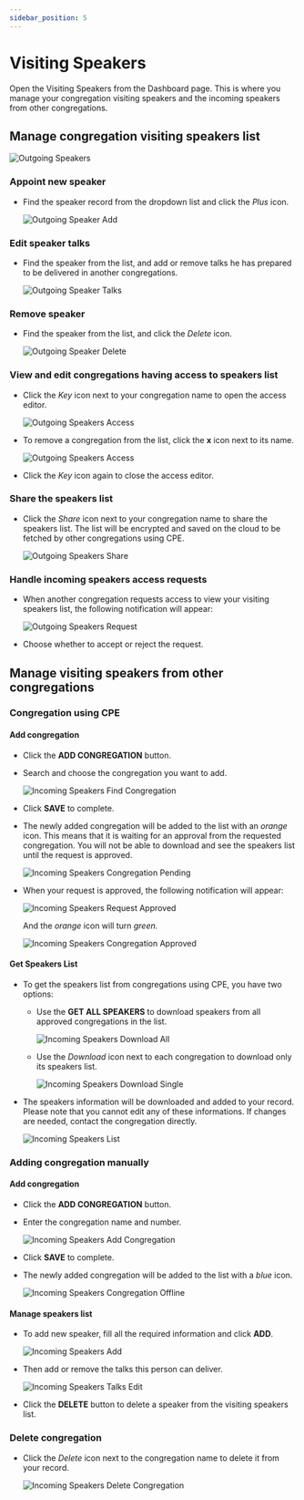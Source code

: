 ```yaml
---
sidebar_position: 5
---
```


# Visiting Speakers

Open the Visiting Speakers from the Dashboard page. This is where you manage your congregation visiting speakers and the incoming speakers from other congregations.

## Manage congregation visiting speakers list

![Outgoing Speakers](./cpe_outgoing_speakers.png)

### Appoint new speaker

- Find the speaker record from the dropdown list and click the _Plus_ icon.

  ![Outgoing Speaker Add](./cpe_outgoing_speaker_add.png)

### Edit speaker talks

- Find the speaker from the list, and add or remove talks he has prepared to be delivered in another congregations.

  ![Outgoing Speaker Talks](./cpe_outgoing_speaker_talks.png)

### Remove speaker

- Find the speaker from the list, and click the _Delete_ icon.

  ![Outgoing Speaker Delete](./cpe_outgoing_speaker_delete.png)

### View and edit congregations having access to speakers list

- Click the _Key_ icon next to your congregation name to open the access editor.

  ![Outgoing Speakers Access](./cpe_outgoing_speakers_access.png)

- To remove a congregation from the list, click the **x** icon next to its name.

  ![Outgoing Speakers Access](./cpe_outgoing_speakers_access_alt.png)

- Click the _Key_ icon again to close the access editor.

### Share the speakers list

- Click the _Share_ icon next to your congregation name to share the speakers list. The list will be encrypted and saved on the cloud to be fetched by other congregations using CPE.

  ![Outgoing Speakers Share](./cpe_outgoing_speakers_share.png)

### Handle incoming speakers access requests

- When another congregation requests access to view your visiting speakers list, the following notification will appear:

  ![Outgoing Speakers Request](./cpe_outgoing_speakers_access_request.png)

- Choose whether to accept or reject the request.

## Manage visiting speakers from other congregations

### Congregation using CPE

#### Add congregation

- Click the **ADD CONGREGATION** button.

- Search and choose the congregation you want to add.

  ![Incoming Speakers Find Congregation](./cpe_incoming_speakers_find_cpe_cong.png)

- Click **SAVE** to complete.

- The newly added congregation will be added to the list with an _orange_ icon. This means that it is waiting for an approval from the requested congregation. You will not be able to download and see the speakers list until the request is approved.

  ![Incoming Speakers Congregation Pending](./cpe_incoming_speakers_cong_pending.png)

- When your request is approved, the following notification will appear:

  ![Incoming Speakers Request Approved](./cpe_incoming_speakers_request_approved.png)

  And the _orange_ icon will turn _green._

  ![Incoming Speakers Congregation Approved](./cpe_incoming_speakers_cong_approved.png)

#### Get Speakers List

- To get the speakers list from congregations using CPE, you have two options:

  - Use the **GET ALL SPEAKERS** to download speakers from all approved congregations in the list.

    ![Incoming Speakers Download All](./cpe_incoming_speakers_download_all.png)

  - Use the _Download_ icon next to each congregation to download only its speakers list.

    ![Incoming Speakers Download Single](./cpe_incoming_speakers_download_single.png)

- The speakers information will be downloaded and added to your record. Please note that you cannot edit any of these informations. If changes are needed, contact the congregation directly.

  ![Incoming Speakers List](./cpe_incoming_speakers_list_read_only.png)

### Adding congregation manually

#### Add congregation

- Click the **ADD CONGREGATION** button.

- Enter the congregation name and number.

  ![Incoming Speakers Add Congregation](./cpe_incoming_speakers_add_cong.png)

- Click **SAVE** to complete.

- The newly added congregation will be added to the list with a _blue_ icon.

  ![Incoming Speakers Congregation Offline](./cpe_incoming_speakers_cong_offline.png)

#### Manage speakers list

- To add new speaker, fill all the required information and click **ADD**.

  ![Incoming Speakers Add](./cpe_incoming_speakers_add.png)

- Then add or remove the talks this person can deliver.

  ![Incoming Speakers Talks Edit](./cpe_incoming_speakers_talks_edit.png)

- Click the **DELETE** button to delete a speaker from the visiting speakers list.

### Delete congregation

- Click the _Delete_ icon next to the congregation name to delete it from your record.

  ![Incoming Speakers Delete Congregation](./cpe_incoming_speakers_delete_cong.png)

